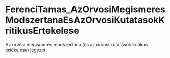 # FerenciTamas_AzOrvosiMegismeresModszertanaEsAzOrvosiKutatasokKritikusErtekelese
Az orvosi megismerés módszertana (és az orvosi kutatások kritikus értékelése) jegyzet.
